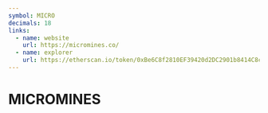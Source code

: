 ```yaml
---
symbol: MICRO
decimals: 18
links:
  - name: website
    url: https://micromines.co/
  - name: explorer
    url: https://etherscan.io/token/0xBe6C8f2810EF39420d2DC2901b8414C8c45FEE6D
---
```


# MICROMINES
